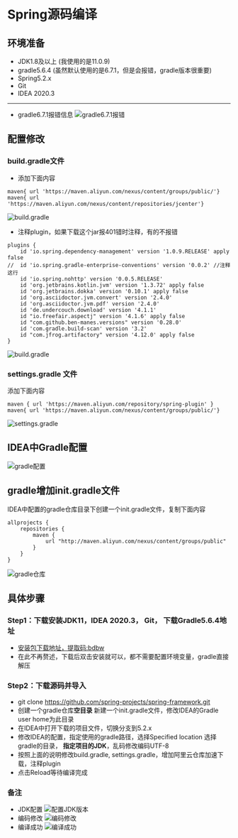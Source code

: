 # Spring源码编译

## 环境准备

- JDK1.8及以上 (我使用的是11.0.9)
- gradle5.6.4 (虽然默认使用的是6.7.1，但是会报错，gradle版本很重要)
- Spring5.2.x
- Git
- IDEA 2020.3

---

- gradle6.7.1报错信息
  ![gradle6.7.1报错](resource\gradle6.png)

## 配置修改

### build.gradle文件

- 添加下面内容

```
maven{ url 'https://maven.aliyun.com/nexus/content/groups/public/'}
maven{ url 'https://maven.aliyun.com/nexus/content/repositories/jcenter'}
```

![build.gradle](resource\build.gradle文件修改.png)

- 注释plugin，如果下载这个jar报401错时注释，有的不报错

```
plugins {
	id 'io.spring.dependency-management' version '1.0.9.RELEASE' apply false
//	id 'io.spring.gradle-enterprise-conventions' version '0.0.2' //注释这行
	id 'io.spring.nohttp' version '0.0.5.RELEASE'
	id 'org.jetbrains.kotlin.jvm' version '1.3.72' apply false
	id 'org.jetbrains.dokka' version '0.10.1' apply false
	id 'org.asciidoctor.jvm.convert' version '2.4.0'
	id 'org.asciidoctor.jvm.pdf' version '2.4.0'
	id 'de.undercouch.download' version '4.1.1'
	id "io.freefair.aspectj" version '4.1.6' apply false
	id "com.github.ben-manes.versions" version '0.28.0'
	id 'com.gradle.build-scan' version '3.2'
	id "com.jfrog.artifactory" version '4.12.0' apply false
}
```

![build.gradle](resource\注释plugin.png)

### settings.gradle 文件

添加下面内容

```
maven { url 'https://maven.aliyun.com/repository/spring-plugin' }
maven{ url 'https://maven.aliyun.com/nexus/content/groups/public/'}
```

![settings.gradle](resource\settings.gradle文件修改.png)

## IDEA中Gradle配置

![gradle配置](resource\ide中gradle配置.png)

## gradle增加init.gradle文件

IDEA中配置的gradle仓库目录下创建一个init.gradle文件，复制下面内容

```
allprojects {
    repositories {
        maven {
            url "http://maven.aliyun.com/nexus/content/groups/public"
        }
    }
}
```

![gradle仓库](resource\gradleRepo.png)

## 具体步骤

### Step1：下载安装JDK11，IDEA 2020.3， Git， 下载Gradle5.6.4地址

- [安装包下载地址，提取码:bdbw](https://pan.baidu.com/s/10YZKdha-PLG_rN8bImp3Zg)
- 在此不再赘述，下载后双击安装就可以，都不需要配置环境变量，gradle直接解压

### Step2：下载源码并导入

- git clone https://github.com/spring-projects/spring-framework.git
- 创建一个gradle仓库**空目录** 新建一个init.gradle文件，修改IDEA的Gradle user home为此目录
- 在IDEA中打开下载的项目文件，切换分支到5.2.x
- 修改IDEA的配置，指定使用的gradle路径，选择Specified location 选择gradle的目录，
  **指定项目的JDK**，乱码修改编码UTF-8
- 按照上面的说明修改build.gradle, settings.gradle，增加阿里云仓库加速下载，注释plugin
- 点击Reload等待编译完成

### 备注

- JDK配置
  ![配置JDK版本](resource\ProjectSDK.png)
- 编码修改
  ![编码修改](resource\encoding.png)
- 编译成功
  ![编译成功](resource\build-success.png)
